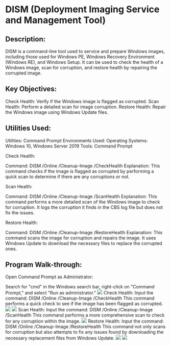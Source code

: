 <h1>DISM (Deployment Imaging Service and Management Tool)</h1>
<h2>Description:</h2>
DISM is a command-line tool used to service and prepare Windows images, including those used for Windows PE, Windows Recovery Environment (Windows RE), and Windows Setup. It can be used to check the health of a Windows image, scan for corruption, and restore health by repairing the corrupted image.

<h2>Key Objectives:</h2>
Check Health: Verify if the Windows image is flagged as corrupted.
Scan Health: Perform a detailed scan for image corruption.
Restore Health: Repair the Windows image using Windows Update files.

<h2>Utilities Used:</h2>
Utilities: Command Prompt
Environments Used:
Operating Systems: Windows 10, Windows Server 2019
Tools: Command Prompt

Check Health:

Command: DISM /Online /Cleanup-Image /CheckHealth
Explanation: This command checks if the image is flagged as corrupted by performing a quick scan to determine if there are any corruptions or not.

Scan Health:

Command: DISM /Online /Cleanup-Image /ScanHealth
Explanation: This command performs a more detailed scan of the Windows image to check for corruption. It logs the corruption it finds in the CBS log file but does not fix the issues.

Restore Health:

Command: DISM /Online /Cleanup-Image /RestoreHealth
Explanation: This command scans the image for corruption and repairs the image. It uses Windows Update to download the necessary files to replace the corrupted ones.

<h2>Program Walk-through:</h2>

Open Command Prompt as Administrator:

Search for "cmd" in the Windows search bar, right-click on "Command Prompt," and select "Run as administrator."
<img src="https://i.imgur.com/YWexohB.png">
Check Health:
Input the command: DISM /Online /Cleanup-Image /CheckHealth
This command performs a quick check to see if the image has been flagged as corrupted.
<img src="https://i.imgur.com/bomfflY.png"> <img src="https://i.imgur.com/2y8CVGC.png">
Scan Health:
Input the command: DISM /Online /Cleanup-Image /ScanHealth
This command performs a more comprehensive scan to check for any corruption within the image.
<img src="https://i.imgur.com/ZRiDkO5.png">
Restore Health:
Input the command: DISM /Online /Cleanup-Image /RestoreHealth
This command not only scans for corruption but also attempts to fix any issues found by downloading the necessary replacement files from Windows Update.
<img src="https://i.imgur.com/OdkZH81.png"> <img src="https://i.imgur.com/GRiCVdW.png">
